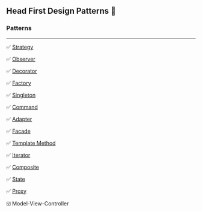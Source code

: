 ## Head First Design Patterns 📓

### Patterns
___

✅ [Strategy](chapter_1) 

✅ [Observer](chapter_2)

✅ [Decorator](chapter_3)

✅️ [Factory](chapter_4)

✅ [Singleton](chapter_5)

✅ [Command](chapter_6)

✅️ [Adapter](chapter_7)

✅ [Facade](chapter_7)

✅ [Template Method](chapter_8)

✅ [Iterator](chapter_9/9.1)

✅️ [Composite](chapter_9/9.2)

✅️ [State](chapter_10)

✅️️ [Proxy](chapter_11)

☑️ Model-View-Controller